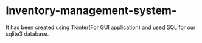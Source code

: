 # Inventory-management-system-
It has been created using Tkinter(For GUI application) and used SQL for our sqlite3 database.
